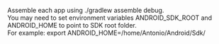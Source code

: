 Assemble each app using ./gradlew assemble debug.\
You may need to set environment variables ANDROID_SDK_ROOT and ANDROID_HOME to point to SDK root folder.\
For example: export ANDROID_HOME=/home/Antonio/Android/Sdk/
